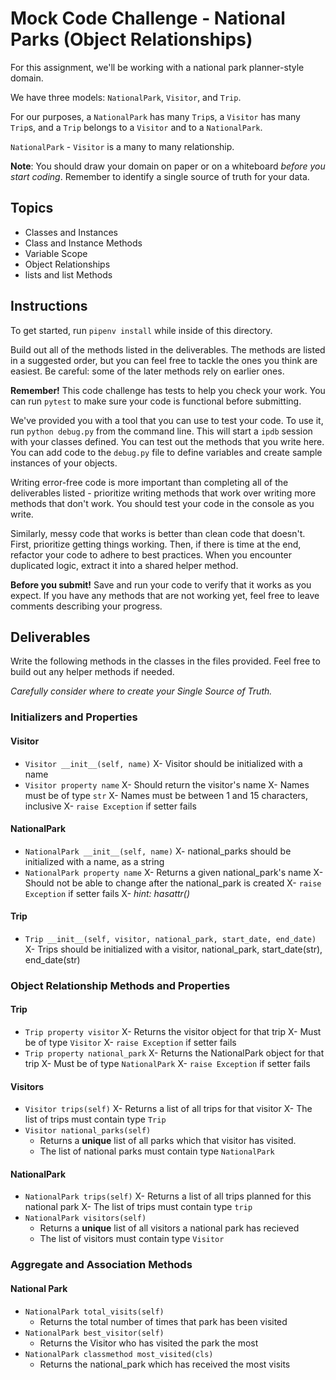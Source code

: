 # Mock Code Challenge - National Parks (Object Relationships)

For this assignment, we'll be working with a national park planner-style domain.

We have three models: `NationalPark`, `Visitor`, and `Trip`.

For our purposes, a `NationalPark` has many `Trip`s, a `Visitor` has many
`Trip`s, and a `Trip` belongs to a `Visitor` and to a `NationalPark`.

`NationalPark` - `Visitor` is a many to many relationship.

**Note**: You should draw your domain on paper or on a whiteboard _before you
start coding_. Remember to identify a single source of truth for your data.

## Topics

- Classes and Instances
- Class and Instance Methods
- Variable Scope
- Object Relationships
- lists and list Methods

## Instructions

To get started, run `pipenv install` while inside of this directory.

Build out all of the methods listed in the deliverables. The methods are listed
in a suggested order, but you can feel free to tackle the ones you think are
easiest. Be careful: some of the later methods rely on earlier ones.

**Remember!** This code challenge has tests to help you check your work. You
can run `pytest` to make sure your code is functional before submitting.

We've provided you with a tool that you can use to test your code. To use it,
run `python debug.py` from the command line. This will start a `ipdb` session
with your classes defined. You can test out the methods that you write here. You
can add code to the `debug.py` file to define variables and create sample
instances of your objects.

Writing error-free code is more important than completing all of the
deliverables listed - prioritize writing methods that work over writing more
methods that don't work. You should test your code in the console as you write.

Similarly, messy code that works is better than clean code that doesn't. First,
prioritize getting things working. Then, if there is time at the end, refactor
your code to adhere to best practices. When you encounter duplicated logic,
extract it into a shared helper method.

**Before you submit!** Save and run your code to verify that it works as you
expect. If you have any methods that are not working yet, feel free to leave
comments describing your progress.

## Deliverables

Write the following methods in the classes in the files provided. Feel free to
build out any helper methods if needed.

_Carefully consider where to create your Single Source of Truth._

### Initializers and Properties

#### Visitor

- `Visitor __init__(self, name)`
X- Visitor should be initialized with a name
- `Visitor property name`
X- Should return the visitor's name
X- Names must be of type `str`
X- Names must be between 1 and 15 characters, inclusive
X- `raise Exception` if setter fails

#### NationalPark

- `NationalPark __init__(self, name)`
X- national_parks should be initialized with a name, as a string
- `NationalPark property name`
X- Returns a given national_park's name
X- Should not be able to change after the national_park is created
X- `raise Exception` if setter fails
X- _hint: hasattr()_

#### Trip

- `Trip __init__(self, visitor, national_park, start_date, end_date)`
X- Trips should be initialized with a visitor, national_park, start_date(str), end_date(str)

### Object Relationship Methods and Properties

#### Trip

- `Trip property visitor`
 X- Returns the visitor object for that trip
 X- Must be of type `Visitor`
 X- `raise Exception` if setter fails
- `Trip property national_park`
 X- Returns the NationalPark object for that trip
 X- Must be of type `NationalPark`
 X- `raise Exception` if setter fails

#### Visitors

- `Visitor trips(self)`
 X- Returns a list of all trips for that visitor
 X- The list of trips must contain type `Trip`
- `Visitor national_parks(self)`
  - Returns a **unique** list of all parks which that visitor has visited.
  - The list of national parks must contain type `NationalPark` 

#### NationalPark

- `NationalPark trips(self)`
 X- Returns a list of all trips planned for this national park
 X- The list of trips must contain type `trip`
- `NationalPark visitors(self)`
  - Returns a **unique** list of all visitors a national park has recieved
  - The list of visitors must contain type `Visitor`

### Aggregate and Association Methods

#### National Park

- `NationalPark total_visits(self)`
  - Returns the total number of times that park has been visited
- `NationalPark best_visitor(self)`
  - Returns the Visitor who has visited the park the most
- `NationalPark classmethod most_visited(cls)`
  - Returns the national_park which has received the most visits